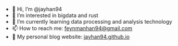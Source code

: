 - 👋 Hi, I’m @jayhan94
- 👀 I’m interested in bigdata and rust
- 🌱 I’m currently learning data processing and analysis technology
- 📫 How to reach me: feynmanhan94@gmail.com
- 📖 My personal blog website: [jayhan94.github.io](https://jayhan94.github.io)

<!---
jayhan94/jayhan94 is a ✨ special ✨ repository because its `README.md` (this file) appears on your GitHub profile.
You can click the Preview link to take a look at your changes.
--->
